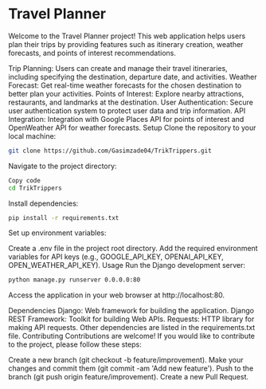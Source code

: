 # Travel Planner
Welcome to the Travel Planner project! This web application helps users plan their trips by providing features such as itinerary creation, weather forecasts, and points of interest recommendations.


Trip Planning: Users can create and manage their travel itineraries, including specifying the destination, departure date, and activities.
Weather Forecast: Get real-time weather forecasts for the chosen destination to better plan your activities.
Points of Interest: Explore nearby attractions, restaurants, and landmarks at the destination.
User Authentication: Secure user authentication system to protect user data and trip information.
API Integration: Integration with Google Places API for points of interest and OpenWeather API for weather forecasts.
Setup
Clone the repository to your local machine:


```bash
git clone https://github.com/Gasimzade04/TrikTrippers.git
```
Navigate to the project directory:

```bash
Copy code
cd TrikTrippers
```
Install dependencies:

```bash
pip install -r requirements.txt
```
Set up environment variables:

Create a .env file in the project root directory.
Add the required environment variables for API keys (e.g., GOOGLE_API_KEY, OPENAI_API_KEY, OPEN_WEATHER_API_KEY).
Usage
Run the Django development server:

```bash
python manage.py runserver 0.0.0.0:80 
```
Access the application in your web browser at http://localhost:80.

Dependencies
Django: Web framework for building the application.
Django REST Framework: Toolkit for building Web APIs.
Requests: HTTP library for making API requests.
Other dependencies are listed in the requirements.txt file.
Contributing
Contributions are welcome! If you would like to contribute to the project, please follow these steps:

Create a new branch (git checkout -b feature/improvement).
Make your changes and commit them (git commit -am 'Add new feature').
Push to the branch (git push origin feature/improvement).
Create a new Pull Request.
